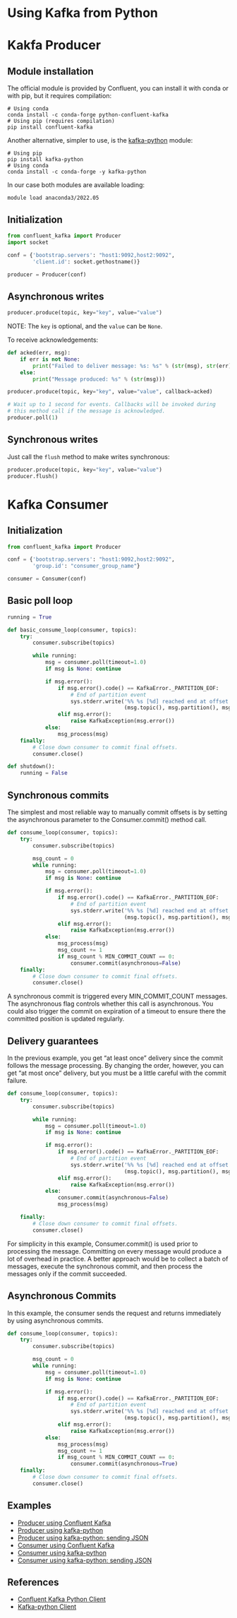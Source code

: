 # Using Kafka from Python

# Kakfa Producer
## Module installation
The official module is provided by Confluent, you can install it with conda or with pip, but it requires compilation:
```
# Using conda
conda install -c conda-forge python-confluent-kafka
# Using pip (requires compilation)
pip install confluent-kafka
```

Another alternative, simpler to use, is the [kafka-python](https://github.com/dpkp/kafka-python) module:
```
# Using pip
pip install kafka-python
# Using conda
conda install -c conda-forge -y kafka-python
```

In our case both modules are available loading:
```
module load anaconda3/2022.05
```


## Initialization
```python
from confluent_kafka import Producer
import socket

conf = {'bootstrap.servers': "host1:9092,host2:9092",
        'client.id': socket.gethostname()}

producer = Producer(conf)
```

## Asynchronous writes
```python
producer.produce(topic, key="key", value="value")
```
NOTE: The `key` is optional, and the `value` can be `None`.

To receive acknowledgements:
```python
def acked(err, msg):
    if err is not None:
        print("Failed to deliver message: %s: %s" % (str(msg), str(err)))
    else:
        print("Message produced: %s" % (str(msg)))

producer.produce(topic, key="key", value="value", callback=acked)

# Wait up to 1 second for events. Callbacks will be invoked during
# this method call if the message is acknowledged.
producer.poll(1)
```

## Synchronous writes
Just call the `flush` method to make writes synchronous:
```python
producer.produce(topic, key="key", value="value")
producer.flush()
```

# Kafka Consumer
## Initialization
```python
from confluent_kafka import Producer

conf = {'bootstrap.servers': "host1:9092,host2:9092",
        'group.id': "consumer_group_name"}

consumer = Consumer(conf)
```
## Basic poll loop
```python
running = True

def basic_consume_loop(consumer, topics):
    try:
        consumer.subscribe(topics)

        while running:
            msg = consumer.poll(timeout=1.0)
            if msg is None: continue

            if msg.error():
                if msg.error().code() == KafkaError._PARTITION_EOF:
                    # End of partition event
                    sys.stderr.write('%% %s [%d] reached end at offset %d\n' %
                                     (msg.topic(), msg.partition(), msg.offset()))
                elif msg.error():
                    raise KafkaException(msg.error())
            else:
                msg_process(msg)
    finally:
        # Close down consumer to commit final offsets.
        consumer.close()

def shutdown():
    running = False
```

## Synchronous commits
The simplest and most reliable way to manually commit offsets is by setting the asynchronous parameter to the Consumer.commit() method call.
```python
def consume_loop(consumer, topics):
    try:
        consumer.subscribe(topics)

        msg_count = 0
        while running:
            msg = consumer.poll(timeout=1.0)
            if msg is None: continue

            if msg.error():
                if msg.error().code() == KafkaError._PARTITION_EOF:
                    # End of partition event
                    sys.stderr.write('%% %s [%d] reached end at offset %d\n' %
                                     (msg.topic(), msg.partition(), msg.offset()))
                elif msg.error():
                    raise KafkaException(msg.error())
            else:
                msg_process(msg)
                msg_count += 1
                if msg_count % MIN_COMMIT_COUNT == 0:
                    consumer.commit(asynchronous=False)
    finally:
        # Close down consumer to commit final offsets.
        consumer.close()
```
A synchronous commit is triggered every MIN_COMMIT_COUNT messages. The asynchronous flag controls whether this call is asynchronous. You could also trigger the commit on expiration of a timeout to ensure there the committed position is updated regularly.

## Delivery guarantees
In the previous example, you get “at least once” delivery since the commit follows the message processing. By changing the order, however, you can get “at most once” delivery, but you must be a little careful with the commit failure.
```python
def consume_loop(consumer, topics):
    try:
        consumer.subscribe(topics)

        while running:
            msg = consumer.poll(timeout=1.0)
            if msg is None: continue

            if msg.error():
                if msg.error().code() == KafkaError._PARTITION_EOF:
                    # End of partition event
                    sys.stderr.write('%% %s [%d] reached end at offset %d\n' %
                                     (msg.topic(), msg.partition(), msg.offset()))
                elif msg.error():
                    raise KafkaException(msg.error())
            else:
                consumer.commit(asynchronous=False)
                msg_process(msg)

    finally:
        # Close down consumer to commit final offsets.
        consumer.close()
```

For simplicity in this example, Consumer.commit() is used prior to processing the message. Committing on every message would produce a lot of overhead in practice. A better approach would be to collect a batch of messages, execute the synchronous commit, and then process the messages only if the commit succeeded.

## Asynchronous Commits
In this example, the consumer sends the request and returns immediately by using asynchronous commits.
```python
def consume_loop(consumer, topics):
    try:
        consumer.subscribe(topics)

        msg_count = 0
        while running:
            msg = consumer.poll(timeout=1.0)
            if msg is None: continue

            if msg.error():
                if msg.error().code() == KafkaError._PARTITION_EOF:
                    # End of partition event
                    sys.stderr.write('%% %s [%d] reached end at offset %d\n' %
                                     (msg.topic(), msg.partition(), msg.offset()))
                elif msg.error():
                    raise KafkaException(msg.error())
            else:
                msg_process(msg)
                msg_count += 1
                if msg_count % MIN_COMMIT_COUNT == 0:
                    consumer.commit(asynchronous=True)
    finally:
        # Close down consumer to commit final offsets.
        consumer.close()
```

## Examples
- [Producer using Confluent Kafka](producer_using_confluent_kafka.py)
- [Producer using kafka-python](producer_using_kafka-python.py)
- [Producer using kafka-python: sending JSON](producer_using_kafka-python_json.py)
- [Consumer using Confluent Kafka](consumer_using_confluent_kafka.py)
- [Consumer using kafka-python](consumer_using_kafka-python.py)
- [Consumer using kafka-python: sending JSON](consumer_using_kafka-python_json.py)

## References
- [Confluent Kafka Python Client](https://docs.confluent.io/kafka-clients/python/current/overview.html)
- [Kafka-python Client](https://kafka-python.readthedocs.io/en/master/)
